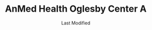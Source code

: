 ---
layout: location-page
date: Last Modified
description: "Local COVID-19 testing is available at AnMed Health Oglesby Center A in Anderson, South Carolina, USA."
permalink: "locations/south-carolina/anderson/anmed-health-oglesby-center-a/"
tags:
  - locations
  - south-carolina
title: AnMed Health Oglesby Center A
uniqueName: anmed-health-oglesby-center-a
state: South Carolina
stateAbbr: SC
hood: "Anderson"
address: "2000 East Greenville St"
city: "Anderson"
zip: "29621"
zipsNearby: "30817 29819 29835 29899 29838 29840 29844 29845 29848 28773 28774 28775 28708 28712 28717 28718 28722 28724 28726 28729 28731 28736 28739 28791 28792 28793 28741 28742 28759 28747 28750 28756 28758 28763 28766 28768 28772 28782 28783 28784 28790 29620 29621 29622 29623 29624 29625 29626 29320 29627 29321 29628 29322 29630 29037 29323 29631 29632 29633 29634 29635 29324 29325 29636 29329 29330 29331 29332 29638 29333 29639 29334 29640 29641 29642 29335 29336 29643 29338 29644 29346 29348 29645 29601 29602 29603 29604 29605 29606 29607 29608 29609 29610 29611 29612 29613 29614 29615 29616 29617 29646 29647 29648 29649 29650 29651 29652 29653 29695 29654 29349 29655 29351 29353 29395 29355 29656 29356 29360 29657 29658 29659 29365 29661 29662 29368 29369 29664 29370 29108 29665 29666 29667 29372 29373 29374 29669 29670 29671 29673 29375 29675 29376 29676 29138 29677 29672 29678 29679 29145 29680 29681 29682 29683 29301 29302 29303 29304 29305 29306 29307 29316 29318 29319 29684 29377 29685 29686 29687 29688 29689 29690 29378 29379 29691 29692 29384 29385 29693 29696 29386 29178 29697 29388 30510 30619 30601 30602 30603 30604 30605 30606 30607 30608 30609 30612 30511 30516 30624 30520 30627 30521 30523 30525 30628 30629 30529 30530 30599 30531 30630 30633 30535 30544 30634 30537 30538 30635 30639 30543 30643 30547 30646 30647 30549 30552 30553 30648 30554 30557 30558 30562 30563 30565 30568 30660 30662 30667 30671 30573 30576 30668 30577 30598 30580 30673 30581 30683 29390 29391 29698 30596" 
mapUrl: "http://maps.apple.com/?q=AnMed+Health+Oglesby+Center+A&address=2000+East+Greenville+St,Anderson,South+Carolina,29621"
locationType: Drive-thru
phone: "864-512-1000"
website: "https://anmedhealth.org/Coronavirus"
onlineBooking: undefined
closed: undefined
closedUpdate: April 21st, 2020
notes: "By appointment only."
days: Weekdays
hours: 9AM-Noon
altDays: Weekdays
altHours: 1PM-3:30PM
alt2Days: Saturdays
alt2Hours: 9AM-Noon
ctaMessage: Learn more
ctaUrl: "https://anmedhealth.org/Coronavirus"
---